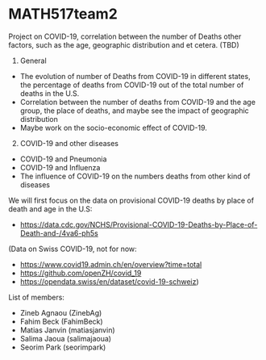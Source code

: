 # MATH517team2
Project on COVID-19, correlation between the number of Deaths other factors, such as the age, geographic distribution and et cetera. (TBD)
1) General
  - The evolution of number of Deaths from COVID-19 in different states, the percentage of deaths from COVID-19 out of the total number of deaths in the U.S.
  - Correlation between the number of deaths from COVID-19 and the age group, the place of deaths, and maybe see the impact of geographic distribution 
  - Maybe work on the socio-economic effect of COVID-19.

2) COVID-19 and other diseases
  - COVID-19 and Pneumonia 
  - COVID-19 and Influenza
  - The influence of COVID-19 on the numbers deaths from other kind of diseases
 
We will first focus on the data on provisional COVID-19 deaths by place of death and age in the U.S:
- https://data.cdc.gov/NCHS/Provisional-COVID-19-Deaths-by-Place-of-Death-and-/4va6-ph5s

(Data on Swiss COVID-19, not for now: 
- https://www.covid19.admin.ch/en/overview?time=total
- https://github.com/openZH/covid_19
- https://opendata.swiss/en/dataset/covid-19-schweiz)

List of members:
- Zineb Agnaou (ZinebAg)
- Fahim Beck (FahimBeck)
- Matias Janvin (matiasjanvin)
- Salima Jaoua (salimajaoua)
- Seorim Park (seorimpark)
